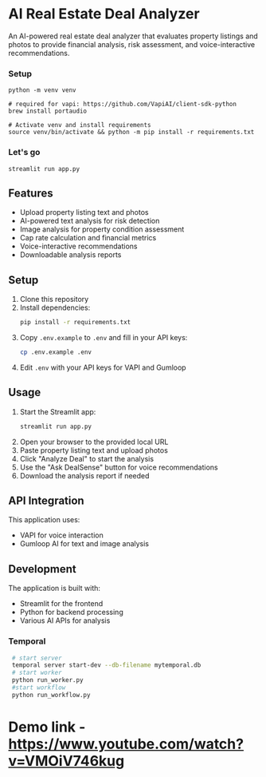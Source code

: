# AI Real Estate Deal Analyzer

An AI-powered real estate deal analyzer that evaluates property listings and photos to provide financial analysis, risk assessment, and voice-interactive recommendations.

### Setup
```
python -m venv venv

# required for vapi: https://github.com/VapiAI/client-sdk-python
brew install portaudio

# Activate venv and install requirements
source venv/bin/activate && python -m pip install -r requirements.txt

```


### Let's go
```
streamlit run app.py
```

## Features

- Upload property listing text and photos
- AI-powered text analysis for risk detection
- Image analysis for property condition assessment
- Cap rate calculation and financial metrics
- Voice-interactive recommendations
- Downloadable analysis reports

## Setup

1. Clone this repository
2. Install dependencies:
   ```bash
   pip install -r requirements.txt
   ```
3. Copy `.env.example` to `.env` and fill in your API keys:
   ```bash
   cp .env.example .env
   ```
4. Edit `.env` with your API keys for VAPI and Gumloop

## Usage

1. Start the Streamlit app:
   ```bash
   streamlit run app.py
   ```
2. Open your browser to the provided local URL
3. Paste property listing text and upload photos
4. Click "Analyze Deal" to start the analysis
5. Use the "Ask DealSense" button for voice recommendations
6. Download the analysis report if needed

## API Integration

This application uses:
- VAPI for voice interaction
- Gumloop AI for text and image analysis

## Development

The application is built with:
- Streamlit for the frontend
- Python for backend processing
- Various AI APIs for analysis

### Temporal
```sh
 # start server
 temporal server start-dev --db-filename mytemporal.db
 # start worker
 python run_worker.py
 #start workflow
 python run_workflow.py
```

# Demo link - https://www.youtube.com/watch?v=VMOiV746kug
